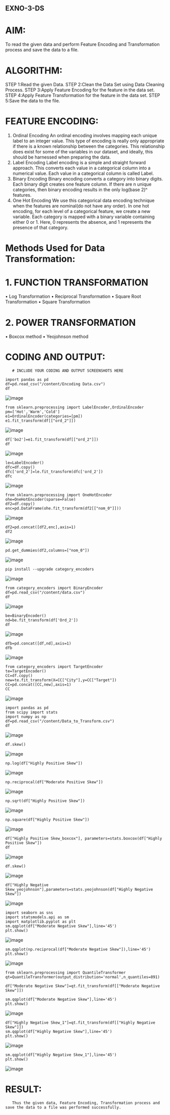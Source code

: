 ## EXNO-3-DS

# AIM:
To read the given data and perform Feature Encoding and Transformation process and save the data to a file.

# ALGORITHM:
STEP 1:Read the given Data.
STEP 2:Clean the Data Set using Data Cleaning Process.
STEP 3:Apply Feature Encoding for the feature in the data set.
STEP 4:Apply Feature Transformation for the feature in the data set.
STEP 5:Save the data to the file.

# FEATURE ENCODING:
1. Ordinal Encoding
An ordinal encoding involves mapping each unique label to an integer value. This type of encoding is really only appropriate if there is a known relationship between the categories. This relationship does exist for some of the variables in our dataset, and ideally, this should be harnessed when preparing the data.
2. Label Encoding
Label encoding is a simple and straight forward approach. This converts each value in a categorical column into a numerical value. Each value in a categorical column is called Label.
3. Binary Encoding
Binary encoding converts a category into binary digits. Each binary digit creates one feature column. If there are n unique categories, then binary encoding results in the only log(base 2)ⁿ features.
4. One Hot Encoding
We use this categorical data encoding technique when the features are nominal(do not have any order). In one hot encoding, for each level of a categorical feature, we create a new variable. Each category is mapped with a binary variable containing either 0 or 1. Here, 0 represents the absence, and 1 represents the presence of that category.

# Methods Used for Data Transformation:
  # 1. FUNCTION TRANSFORMATION
• Log Transformation
• Reciprocal Transformation
• Square Root Transformation
• Square Transformation
  # 2. POWER TRANSFORMATION
• Boxcox method
• Yeojohnson method

# CODING AND OUTPUT:
       # INCLUDE YOUR CODING AND OUTPUT SCREENSHOTS HERE
```
import pandas as pd
df=pd.read_csv("/content/Encoding Data.csv")
df
```

![image](https://github.com/Kalpanareshma/EXNO-3-DS/assets/122040453/765aef66-e448-4589-bdb4-713061923e9b)

```
from sklearn.preprocessing import LabelEncoder,OrdinalEncoder
pm=['Hot','Warm','Cold']
e1=OrdinalEncoder(categories=[pm])
e1.fit_transform(df[["ord_2"]])
```

![image](https://github.com/Kalpanareshma/EXNO-3-DS/assets/122040453/540fb927-b65b-421f-b387-72066567fa5a)


```
df['bo2']=e1.fit_transform(df[["ord_2"]])
df
```

![image](https://github.com/Kalpanareshma/EXNO-3-DS/assets/122040453/df28587f-799f-443c-ba96-e46b6a50e7b9)

```
le=LabelEncoder()
dfc=df.copy()
dfc['ord_2']=le.fit_transform(dfc['ord_2'])
dfc
```
![image](https://github.com/Kalpanareshma/EXNO-3-DS/assets/122040453/ea6bee98-a286-4398-81bb-5d0a6529812f)

```
from sklearn.preprocessing import OneHotEncoder
ohe=OneHotEncoder(sparse=False)
df2=df.copy()
enc=pd.DataFrame(ohe.fit_transform(df2[["nom_0"]]))
```

![image](https://github.com/Kalpanareshma/EXNO-3-DS/assets/122040453/902de21e-df37-4c5f-bebb-4f26fff3bc8c)

```
df2=pd.concat([df2,enc],axis=1)
df2
```

![image](https://github.com/Kalpanareshma/EXNO-3-DS/assets/122040453/bb46fb33-9d91-4bce-8ab5-25eacd62abfc)

```
pd.get_dummies(df2,columns=["nom_0"])
```

![image](https://github.com/Kalpanareshma/EXNO-3-DS/assets/122040453/8cceee9b-d4ce-4fc1-9da6-6f7a169e60ae)

```
pip install --upgrade category_encoders
```
![image](https://github.com/Kalpanareshma/EXNO-3-DS/assets/122040453/8e9aa278-d264-46b7-8135-4aaaef4c26c8)


```
from category_encoders import BinaryEncoder
df=pd.read_csv("/content/data.csv")
df
```

![image](https://github.com/Kalpanareshma/EXNO-3-DS/assets/122040453/2a47bd12-d412-43d1-8dda-0dd8f85da92a)


```
be=BinaryEncoder()
nd=be.fit_transform(df['Ord_2'])
df
```

![image](https://github.com/Kalpanareshma/EXNO-3-DS/assets/122040453/d20bcb03-feb0-45e2-9750-39f2cdc1b0ec)


```
dfb=pd.concat([df,nd],axis=1)
dfb
```

![image](https://github.com/Kalpanareshma/EXNO-3-DS/assets/122040453/ec4ab0aa-31ae-4ee1-bb76-94979c247cd2)


```
from category_encoders import TargetEncoder
te=TargetEncoder()
CC=df.copy()
new=te.fit_transform(X=CC["City"],y=CC["Target"])
CC=pd.concat([CC,new],axis=1)
CC
```

![image](https://github.com/Kalpanareshma/EXNO-3-DS/assets/122040453/1dc0652b-50c1-4036-9998-f09478b5d62c)


```
import pandas as pd
from scipy import stats
import numpy as np
df=pd.read_csv("/content/Data_to_Transform.csv")
df
```

![image](https://github.com/Kalpanareshma/EXNO-3-DS/assets/122040453/b04502e8-d026-4ee0-b9e7-7ad033364763)


```
df.skew()
```

![image](https://github.com/Kalpanareshma/EXNO-3-DS/assets/122040453/4a039b4d-54e5-4966-8fa9-cd68f2d70eee)


```
np.log(df["Highly Positive Skew"])
```

![image](https://github.com/Kalpanareshma/EXNO-3-DS/assets/122040453/c329a4c1-e6a6-41ce-a03b-b04383c913ff)

```
np.reciprocal(df["Moderate Positive Skew"])
```

![image](https://github.com/Kalpanareshma/EXNO-3-DS/assets/122040453/1f266014-eca7-4c22-8dfb-eb1ce778d379)

```
np.sqrt(df["Highly Positive Skew"])
```

![image](https://github.com/Kalpanareshma/EXNO-3-DS/assets/122040453/ed6d6bc1-2e8c-4a37-b5d2-5b3162950e7c)

```
np.square(df["Highly Positive Skew"])
```

![image](https://github.com/Kalpanareshma/EXNO-3-DS/assets/122040453/55a2c46c-4f00-47d8-8e30-b9189b84dca9)


```
df["Highly Positive Skew_boxcox"], parameters=stats.boxcox(df["Highly Positive Skew"])
df
```

![image](https://github.com/Kalpanareshma/EXNO-3-DS/assets/122040453/356a427c-ab39-4893-ac06-d81969485f88)


```
df.skew()
```

![image](https://github.com/Kalpanareshma/EXNO-3-DS/assets/122040453/862a1998-0eae-457c-aefe-01832c6a992b)


```
df["Highly Negative Skew_yeojohnson"],parameters=stats.yeojohnson(df["Highly Negative Skew"])
```

![image](https://github.com/Kalpanareshma/EXNO-3-DS/assets/122040453/c39c6ba0-f7ed-4565-bc7b-6e71932ce09c)


```
import seaborn as sns
import statsmodels.api as sm
import matplotlib.pyplot as plt
sm.qqplot(df["Moderate Negative Skew"],line='45')
plt.show()
```

![image](https://github.com/Kalpanareshma/EXNO-3-DS/assets/122040453/4fad9e73-8a18-44f7-8453-6b6ba7b65a5f)


```
sm.qqplot(np.reciprocal(df["Moderate Negative Skew"]),line='45')
plt.show()
```

![image](https://github.com/Kalpanareshma/EXNO-3-DS/assets/122040453/7ffb49c3-5df5-4872-bd54-672c3789dc44)

```
from sklearn.preprocessing import QuantileTransformer
qt=QuantileTransformer(output_distribution='normal',n_quantiles=891)

df["Moderate Negative Skew"]=qt.fit_transform(df[["Moderate Negative Skew"]])

sm.qqplot(df["Moderate Negative Skew"],line='45')
plt.show()
```

![image](https://github.com/Kalpanareshma/EXNO-3-DS/assets/122040453/c7d671c2-7546-41c5-8f54-33c0cdab9276)


```
df["Highly Negative Skew_1"]=qt.fit_transform(df[["Highly Negative Skew"]])
sm.qqplot(df["Highly Negative Skew"],line='45')
plt.show()
```

![image](https://github.com/Kalpanareshma/EXNO-3-DS/assets/122040453/10f4c41a-5741-452e-ab0b-d6c02b139f5f)


```
sm.qqplot(df["Highly Negative Skew_1"],line='45')
plt.show()
```

![image](https://github.com/Kalpanareshma/EXNO-3-DS/assets/122040453/6d118c01-e4a3-4ee6-b31e-8b688d00d10e)



# RESULT:
       Thus the given data, Feature Encoding, Transformation process and save the data to a file was performed successfully.
       
